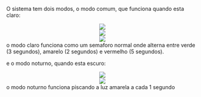 O sistema tem dois modos, o modo comum, que funciona quando esta claro:
<div align="center">
<img src="../imagem1.png" ><br>
</div> 
<div align="center">
<img src="../imagem3.png" ><br>
</div> 
<div align="center">
<img src="../imagem2.png" ><br>
</div> 
o modo claro funciona como um semaforo normal onde alterna entre verde (3 segundos), amarelo (2 segundos) e vermelho (5 segundos).

e o modo noturno, quando esta escuro:
<div align="center">
<img src="../imagem4.png" ><br>
</div> 
<div align="center">
<img src="../imagem5.png" ><br>
</div> 
o modo noturno funciona piscando a luz amarela a cada 1 segundo
